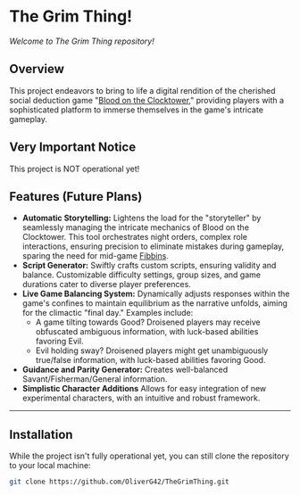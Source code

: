 # The Grim Thing!

*Welcome to The Grim Thing repository!*

## Overview

This project endeavors to bring to life a digital rendition of the cherished social deduction game "[Blood on the Clocktower](https://wiki.bloodontheclocktower.com/Main_Page)," providing players with a sophisticated platform to immerse themselves in the game's intricate gameplay.

## Very Important Notice

This project is NOT operational yet!

## Features (Future Plans)

- **Automatic Storytelling:** Lightens the load for the "storyteller" by seamlessly managing the intricate mechanics of Blood on the Clocktower. This tool orchestrates night orders, complex role interactions, ensuring precision to eliminate mistakes during gameplay, sparing the need for mid-game [Fibbins](https://wiki.bloodontheclocktower.com/Fibbin).
- **Script Generator:** Swiftly crafts custom scripts, ensuring validity and balance. Customizable difficulty settings, group sizes, and game durations cater to diverse player preferences.
- **Live Game Balancing System:** Dynamically adjusts responses within the game's confines to maintain equilibrium as the narrative unfolds, aiming for the climactic "final day." Examples include:
  - A game tilting towards Good? Droisened players may receive obfuscated ambiguous information, with luck-based abilities favoring Evil.
  - Evil holding sway? Droisened players might get unambiguously true/false information, with luck-based abilities favoring Good.
- **Guidance and Parity Generator:** Creates well-balanced Savant/Fisherman/General information.
- **Simplistic Character Additions** Allows for easy integration of new experimental characters, with an intuitive and robust framework.
---

## Installation

While the project isn't fully operational yet, you can still clone the repository to your local machine:

```bash
git clone https://github.com/OliverG42/TheGrimThing.git 
